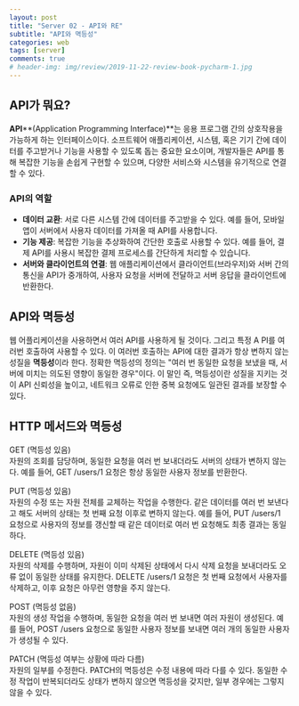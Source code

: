 ```yaml
---  
layout: post  
title: "Server 02 - API와 RE"  
subtitle: "API와 멱등성"  
categories: web  
tags: [server]   
comments: true   
# header-img: img/review/2019-11-22-review-book-pycharm-1.jpg  
---  
```

  
## API가 뭐요?
**API****(Application Programming Interface)**는 응용 프로그램 간의 상호작용을 가능하게 하는 인터페이스이다. 소프트웨어 애플리케이션, 시스템, 혹은 기기 간에 데이터를 주고받거나 기능을 사용할 수 있도록 돕는 중요한 요소이며, 개발자들은 API를 통해 복잡한 기능을 손쉽게 구현할 수 있으며, 다양한 서비스와 시스템을 유기적으로 연결할 수 있다.

### API의 역할
- **데이터 교환**: 서로 다른 시스템 간에 데이터를 주고받을 수 있다. 예를 들어, 모바일 앱이 서버에서 사용자 데이터를 가져올 때 API를 사용합니다.
- **기능 제공**: 복잡한 기능을 추상화하여 간단한 호출로 사용할 수 있다. 예를 들어, 결제 API를 사용시 복잡한 결제 프로세스를 간단하게 처리할 수 있습니다.
- **서버와 클라이언트의 연결**: 웹 애플리케이션에서 클라이언트(브라우저)와 서버 간의 통신을 API가 중개하여, 사용자 요청을 서버에 전달하고 서버 응답을 클라이언트에 반환한다.

## API와 멱등성
웹 어플리케이션을 사용하면서 여러 API를 사용하게 될 것이다. 그리고 특정 A PI를 여러번 호출하여 사용할 수 있다. 이 여러번 호출하는 API에 대한 결과가 항상 변하지 않는 성질을 **멱등성**이라 한다.
정확한 멱등성의 정의는 "여러 번 동일한 요청을 보냈을 때, 서버에 미치는 의도된 영향이 동일한 경우"이다. 이 말인 즉, 멱등성이란 성질을 지키는 것이 API 신뢰성을 높이고, 네트워크 오류로 인한 중복 요청에도 일관된 결과를 보장할 수 있다.

## HTTP 메서드와 멱등성
GET (멱등성 있음)  
자원의 조회를 담당하며, 동일한 요청을 여러 번 보내더라도 서버의 상태가 변하지 않는다. 예를 들어, GET /users/1 요청은 항상 동일한 사용자 정보를 반환한다.
  
PUT (멱등성 있음)  
자원의 수정 또는 자원 전체를 교체하는 작업을 수행한다. 같은 데이터를 여러 번 보낸다고 해도 서버의 상태는 첫 번째 요청 이후로 변하지 않는다. 예를 들어, PUT /users/1 요청으로 사용자의 정보를 갱신할 때 같은 데이터로 여러 번 요청해도 최종 결과는 동일하다.  

DELETE (멱등성 있음)  
자원의 삭제를 수행하며, 자원이 이미 삭제된 상태에서 다시 삭제 요청을 보내더라도 오류 없이 동일한 상태를 유지한다. DELETE /users/1 요청은 첫 번째 요청에서 사용자를 삭제하고, 이후 요청은 아무런 영향을 주지 않는다.  

POST (멱등성 없음)  
자원의 생성 작업을 수행하며, 동일한 요청을 여러 번 보내면 여러 자원이 생성된다. 예를 들어, POST /users 요청으로 동일한 사용자 정보를 보내면 여러 개의 동일한 사용자가 생성될 수 있다.  
  
PATCH (멱등성 여부는 상황에 따라 다름)  
자원의 일부를 수정한다. PATCH의 멱등성은 수정 내용에 따라 다를 수 있다. 동일한 수정 작업이 반복되더라도 상태가 변하지 않으면 멱등성을 갖지만, 일부 경우에는 그렇지 않을 수 있다.
